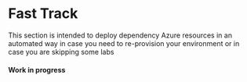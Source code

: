 ﻿# Fast Track
This section is intended to deploy dependency Azure resources in an automated way in case you need to re-provision your environment or in case you are skipping some labs

#### Work in progress



